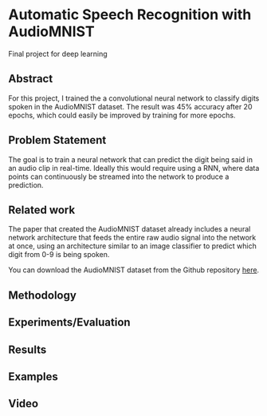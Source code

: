 # Automatic Speech Recognition with AudioMNIST
Final project for deep learning
## Abstract
For this project, I trained the a convolutional neural network to classify digits spoken in the AudioMNIST dataset. The result was 45% accuracy after 20 epochs, which could easily be improved by training for more epochs.

## Problem Statement
The goal is to train a neural network that can predict the digit being said in an audio clip in real-time. Ideally this would require using a RNN, where data points can continuously be streamed into the network to produce a prediction.

## Related work
The paper that created the AudioMNIST dataset already includes a neural network architecture that feeds the entire raw audio signal into the network at once, using an architecture similar to an image classifier to predict which digit from 0-9 is being spoken.

You can download the AudioMNIST dataset from the Github repository [here](https://github.com/soerenab/AudioMNIST).

## Methodology

## Experiments/Evaluation

## Results

## Examples

## Video
